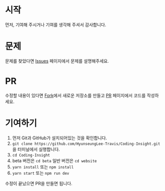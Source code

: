 # 시작

먼저, 기여해 주시거나 기여를 생각해 주셔서 감사합니다.

# 문제

문제를 찾았다면 [Issues](https://github.com/HyunseungLee-Travis/Coding-Insight/issues/new) 페이지에서 문제를 설명해주세요.

# PR

수정할 내용이 있다면 [Fork](https://github.com/HyunseungLee-Travis/Coding-Insight/fork)에서 새로운 저장소를 만들고 [PR](https://github.com/HyunseungLee-Travis/Coding-Insight/compare) 페이지에서 코드를 작성하세요.

# 기여하기

1. 먼저 Git과 GitHub가 설치되어있는 것을 확인합니다.
2. `git clone https://github.com/HyunseungLee-Travis/Coding-Insight.git`을 터미널에서 실행합니다.
3. `cd Coding-Insight`
4. beta 버전은 `cd beta` 일반 버전은 `cd website`
5. `yarn install` 또는 `npm install`
6. `yarn start` 또는 `npm run dev`

수정이 끝났으면 PR을 만들면 됩니다.
